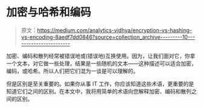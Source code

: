 # 加密与哈希和编码

> 原文：<https://medium.com/analytics-vidhya/encryption-vs-hashing-vs-encoding-8aedf7dd0846?source=collection_archive---------10----------------------->

加密、编码和散列经常被错误地或(错误地)互换使用。因为，让我们面对它，你拿一个文本，对它做一些处理，结果是一些随机的文本——这种描述可以适合加密，编码，或哈希。所以人们把它们混为一谈是可以理解的。

但是区别是至关重要的。如果你从事 IT 工作，你应该知道这些术语，更重要的是知道它们之间的区别。在本文中，我将用简单的术语向您解释加密、编码和散列之间的区别。